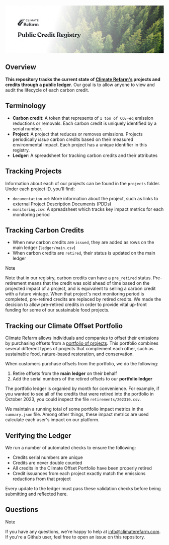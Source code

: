![Banner image](/docs/banner.jpg)

## Overview

**This repository tracks the current state of [Climate Refarm's](https://www.climaterefarm.com) projects and credits through a public ledger**. Our goal is to allow anyone to view and audit the lifecycle of each carbon credit.

## Terminology
- **Carbon credit**: A token that represents of `1 ton of CO₂-eq` emission reductions or removals. Each carbon credit is uniquely identified by a serial number.
- **Project**: A project that reduces or removes emissions. Projects periodically *issue* carbon credits based on their measured environmental impact. Each project has a unique identifier in this registry.
- **Ledger**: A spreadsheet for tracking carbon credits and their attributes

## Tracking Projects

Information about each of our projects can be found in the `projects` folder. Under each project ID, you'll find:
- `documentation.md`: More information about the project, such as links to external Project Description Documents (PDDs)
- `monitoring.csv`: A spreadsheet which tracks key impact metrics for each monitoring period

## Tracking Carbon Credits

- When new carbon credits are `issued`, they are added as rows on the main ledger (`ledger/main.csv`)
- When carbon credits are `retired`, their status is updated on the main ledger

> [!NOTE]
> Note that in our registry, carbon credits can have a `pre_retired` status. Pre-retirement means that the credit was sold ahead of time based on the projected impact of a project, and is equivalent to selling a carbon credit with a future vintage. When that project's next monitoring period is completed, pre-retired credits are replaced by retired credits. We made the decision to allow pre-retired credits in order to provide vital up-front funding for some of our sustainable food projects.

## Tracking our Climate Offset Portfolio

Climate Refarm allows individuals and companies to offset their emissions by purchasing offsets from a [portfolio of projects](https://www.climaterefarm.com/our-approach). This portfolio combines several different types of projects that complement each other, such as sustainable food, nature-based restoration, and conservation.

When customers purchase offsets from the portfolio, we do the following:
1. Retire offsets from the **main ledger** on their behalf
2. Add the serial numbers of the retired offsets to our **portfolio ledger**

The portfolio ledger is organied by month for convenience. For example, if you wanted to see all of the credits that were retired into the portfolio in October 2023, you could inspect the file `retirements/202310.csv`.

We maintain a running total of some portfolio impact metrics in the `summary.json` file. Among other things, these impact metrics are used calculate each user's impact on our platform.

## Verifying the Ledger

We run a number of automated checks to ensure the following:
- Credits serial numbers are unique
- Credits are never double counted
- All credits in the Climate Offset Portfolio have been properly retired
- Credit issuances from each project exactly match the emissions reductions from that project

Every update to the ledger must pass these validation checks before being submitting and reflected here.

## Questions

> [!NOTE]
> If you have any questions, we're happy to help at [info@climaterefarm.com](mailto:info@climaterefarm.com). If you're a Github user, feel free to open an issue on this repository.

